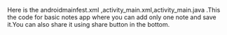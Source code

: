 Here is the androidmainfest.xml ,activity_main.xml,activity_main.java .This the code for basic notes app where you can add only one note and save it.You can also share it using share button in the bottom.
